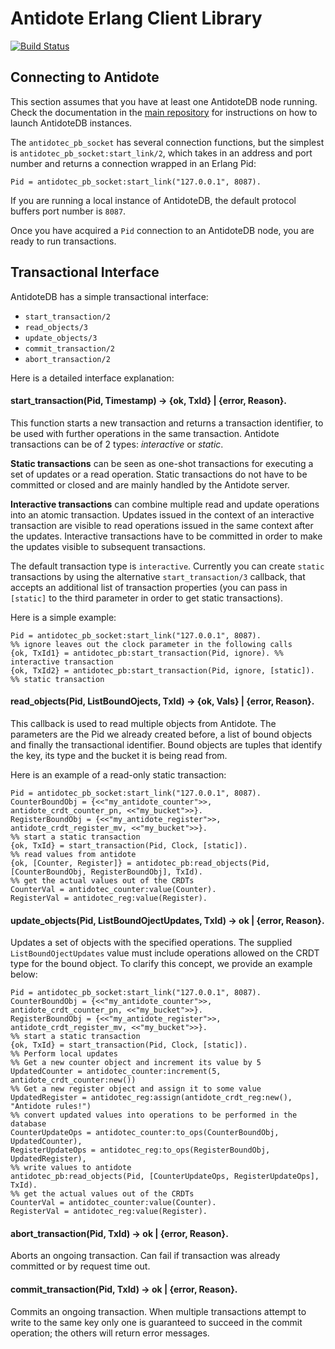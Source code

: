 # Antidote Erlang Client Library
[![Build Status](https://travis-ci.org/AntidoteDB/antidote-erlang-client.svg?branch=master)](https://travis-ci.org/AntidoteDB/antidote-erlang-client)

## Connecting to Antidote
This section assumes that you have at least one AntidoteDB node running. Check the documentation in the [main repository][antidote-repo] for instructions on how to launch AntidoteDB instances.

The `antidotec_pb_socket` has several connection functions, but the simplest is `antidotec_pb_socket:start_link/2`, which takes in an address and port number and returns a connection wrapped in an Erlang Pid:

```erl-sh
Pid = antidotec_pb_socket:start_link("127.0.0.1", 8087).
```

If you are running a local instance of AntidoteDB, the default protocol buffers port number is `8087`.

Once you have acquired a `Pid` connection to an AntidoteDB node, you are ready to run transactions.

## Transactional Interface

AntidoteDB has a simple transactional interface:

- `start_transaction/2`
- `read_objects/3`
- `update_objects/3`
- `commit_transaction/2`
- `abort_transaction/2`

Here is a detailed interface explanation:

#### start_transaction(Pid, Timestamp) -> {ok, TxId} | {error, Reason}.

This function starts a new transaction and returns a transaction identifier, to be used with further operations in the same transaction. Antidote transactions can be of 2 types: _interactive_ or _static_.

**Static transactions** can be seen as one-shot transactions for executing a set of updates or a read operation. Static transactions do not have to be committed or closed and are mainly handled by the Antidote server.

**Interactive transactions** can combine multiple read and update operations into an atomic transaction. Updates issued in the context of an interactive transaction are visible to read operations issued in the same context after the updates. Interactive transactions have to be committed in order to make the updates visible to subsequent transactions.

The default transaction type is `interactive`. Currently you can create `static` transactions by using the alternative `start_transaction/3` callback, that accepts an additional list of transaction properties (you can pass in `[static]` to the third parameter in order to get static transactions).

Here is a simple example:

```erl-sh
Pid = antidotec_pb_socket:start_link("127.0.0.1", 8087).
%% ignore leaves out the clock parameter in the following calls
{ok, TxId1} = antidotec_pb:start_transaction(Pid, ignore). %% interactive transaction
{ok, TxId2} = antidotec_pb:start_transaction(Pid, ignore, [static]). %% static transaction
```

#### read_objects(Pid, ListBoundOjects, TxId) -> {ok, Vals} | {error, Reason}.

This callback is used to read multiple objects from Antidote. The parameters are the Pid we already created before, a list of bound objects and finally the transactional identifier. Bound objects are
tuples that identify the key, its type and the bucket it is being read from.

Here is an example of a read-only static transaction:

```erl-sh
Pid = antidotec_pb_socket:start_link("127.0.0.1", 8087).
CounterBoundObj = {<<"my_antidote_counter">>, antidote_crdt_counter_pn, <<"my_bucket">>}.
RegisterBoundObj = {<<"my_antidote_register">>, antidote_crdt_register_mv, <<"my_bucket">>}.
%% start a static transaction
{ok, TxId} = start_transaction(Pid, Clock, [static]).
%% read values from antidote
{ok, [Counter, Register]} = antidotec_pb:read_objects(Pid, [CounterBoundObj, RegisterBoundObj], TxId).
%% get the actual values out of the CRDTs
CounterVal = antidotec_counter:value(Counter).
RegisterVal = antidotec_reg:value(Register).
```

#### update_objects(Pid, ListBoundOjectUpdates, TxId) -> ok | {error, Reason}.

Updates a set of objects with the specified operations. The supplied `ListBoundOjectUpdates` value must
include operations allowed on the CRDT type for the bound object. To clarify this concept, we provide an
example below:

```erl-sh
Pid = antidotec_pb_socket:start_link("127.0.0.1", 8087).
CounterBoundObj = {<<"my_antidote_counter">>, antidote_crdt_counter_pn, <<"my_bucket">>}.
RegisterBoundObj = {<<"my_antidote_register">>, antidote_crdt_register_mv, <<"my_bucket">>}.
%% start a static transaction
{ok, TxId} = start_transaction(Pid, Clock, [static]).
%% Perform local updates
%% Get a new counter object and increment its value by 5
UpdatedCounter = antidotec_counter:increment(5, antidote_crdt_counter:new())
%% Get a new register object and assign it to some value
UpdatedRegister = antidotec_reg:assign(antidote_crdt_reg:new(), "Antidote rules!")
%% convert updated values into operations to be performed in the database
CounterUpdateOps = antidotec_counter:to_ops(CounterBoundObj, UpdatedCounter),
RegisterUpdateOps = antidotec_reg:to_ops(RegisterBoundObj, UpdatedRegister),
%% write values to antidote
antidotec_pb:read_objects(Pid, [CounterUpdateOps, RegisterUpdateOps], TxId).
%% get the actual values out of the CRDTs
CounterVal = antidotec_counter:value(Counter).
RegisterVal = antidotec_reg:value(Register).
```

#### abort_transaction(Pid, TxId) -> ok | {error, Reason}.

Aborts an ongoing transaction. Can fail if transaction was already committed or by request time out.

#### commit_transaction(Pid, TxId)  -> ok | {error, Reason}.

Commits an ongoing transaction. When multiple transactions attempt to write to the same key only one is guaranteed to succeed in the commit operation; the others will return error messages.

[antidote-repo]: https://github.com/AntidoteDB/antidote
